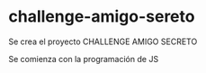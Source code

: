 # challenge-amigo-sereto

Se crea el proyecto CHALLENGE AMIGO SECRETO

Se comienza con la programación de JS
